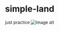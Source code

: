 # simple-land
just practice
![Image alt](https://github.com/SkyK88/simple-land/raw/main/simple-land/land.png)
